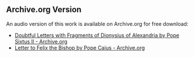 ## Archive.org Version

An audio version of this work is available on Archive.org for free download:

* [Doubtful Letters with Fragments of Dionysius of Alexandria by Pope Sixtus II - Archive.org](https://archive.org/details/doubtful-letters-with-fragments-of-dionysius-of-alexandria)
* [Letter to Felix the Bishop by Pope Caius - Archive.org](https://archive.org/details/letter-to-felix-the-bishop)